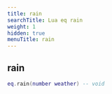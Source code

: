 ```yaml
---
title: rain
searchTitle: Lua eq rain
weight: 1
hidden: true
menuTitle: rain
---
```

## rain
```lua
eq.rain(number weather) -- void
```